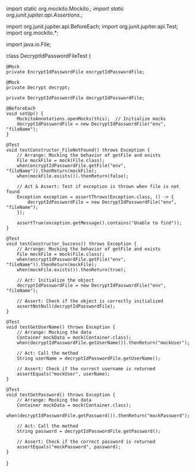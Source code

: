 import static org.mockito.Mockito.*;
import static org.junit.jupiter.api.Assertions.*;

import org.junit.jupiter.api.BeforeEach;
import org.junit.jupiter.api.Test;
import org.mockito.*;

import java.io.File;

class DecryptIdPasswordFileTest {

    @Mock
    private EncryptIdPasswordFile encryptIdPasswordFile;

    @Mock
    private Decrypt decrypt;

    private DecryptIdPasswordFile decryptIdPasswordFile;

    @BeforeEach
    void setUp() {
        MockitoAnnotations.openMocks(this);  // Initialize mocks
        decryptIdPasswordFile = new DecryptIdPasswordFile("env", "fileName");
    }

    @Test
    void testConstructor_FileNotFound() throws Exception {
        // Arrange: Mocking the behavior of getFile and exists
        File mockFile = mock(File.class);
        when(encryptIdPasswordFile.getFile("env", "fileName")).thenReturn(mockFile);
        when(mockFile.exists()).thenReturn(false);

        // Act & Assert: Test if exception is thrown when file is not found
        Exception exception = assertThrows(Exception.class, () -> {
            decryptIdPasswordFile = new DecryptIdPasswordFile("env", "fileName");
        });

        assertTrue(exception.getMessage().contains("Unable to find"));
    }

    @Test
    void testConstructor_Success() throws Exception {
        // Arrange: Mocking the behavior of getFile and exists
        File mockFile = mock(File.class);
        when(encryptIdPasswordFile.getFile("env", "fileName")).thenReturn(mockFile);
        when(mockFile.exists()).thenReturn(true);

        // Act: Initialize the object
        decryptIdPasswordFile = new DecryptIdPasswordFile("env", "fileName");

        // Assert: Check if the object is correctly initialized
        assertNotNull(decryptIdPasswordFile);
    }

    @Test
    void testGetUserName() throws Exception {
        // Arrange: Mocking the data
        Container mockData = mock(Container.class);
        when(decryptIdPasswordFile.getUserName()).thenReturn("mockUser");

        // Act: Call the method
        String userName = decryptIdPasswordFile.getUserName();

        // Assert: Check if the correct username is returned
        assertEquals("mockUser", userName);
    }

    @Test
    void testGetPassword() throws Exception {
        // Arrange: Mocking the data
        Container mockData = mock(Container.class);
        when(decryptIdPasswordFile.getPassword()).thenReturn("mockPassword");

        // Act: Call the method
        String password = decryptIdPasswordFile.getPassword();

        // Assert: Check if the correct password is returned
        assertEquals("mockPassword", password);
    }
}
